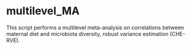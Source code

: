 # multilevel_MA
This script performs a multilevel meta-analysis on correlations between maternal diet and microbiota diversity,  robust variance estimation (CHE-RVE).
